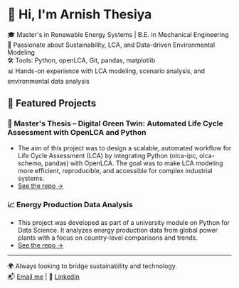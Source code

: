 # 👋 Hi, I'm Arnish Thesiya

🎓 Master's in Renewable Energy Systems | B.E. in Mechanical Engineering  
🌱 Passionate about Sustainability, LCA, and Data-driven Environmental Modeling  
🛠️ Tools: Python, openLCA, Git, pandas, matplotlib  
📊 Hands-on experience with LCA modeling, scenario analysis, and environmental data analysis

## 📁 Featured Projects

### 🧪 Master's Thesis – Digital Green Twin: Automated Life Cycle Assessment with OpenLCA and Python
- The aim of this project was to design a scalable, automated workflow for Life Cycle Assessment (LCA) by integrating Python (olca-ipc, olca-schema, pandas) with OpenLCA. The goal was to make LCA modeling more efficient, reproducible, and accessible for complex industrial systems.
- [See the repo →](https://github.com/arnish-thesiya/Digital-Green-Twin-Integrating-OpenLCA-and-Python-for-Automated-Life-Cycle-Assessments)

### 📈 Energy Production Data Analysis
- This project was developed as part of a university module on Python for Data Science. It analyzes energy production data from global power plants with a focus on country-level comparisons and trends.
- [See the repo →](https://github.com/arnish-thesiya/Energy-data-and-powerplant-analysis-of-different-countries)

---

🌍 Always looking to bridge sustainability and technology.  
📬 [Email me](mailto:arnishthesiya602@gmail.com) | 🔗 [LinkedIn](https://www.linkedin.com/in/arnish-thesiya)



